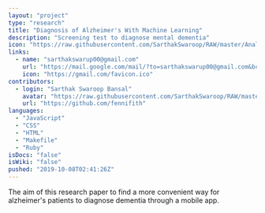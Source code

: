 ```yaml
---
layout: "project"
type: "research"
title: "Diagnosis of Alzheimer's With Machine Learning"
description: "Screening test to diagnose mental dementia"
icon: "https://raw.githubusercontent.com/SarthakSwaroop/RAW/master/Analytics-512.png"
links: 
  - name: "sarthakswarup00@gmail.com"
    url: "https://mail.google.com/mail/?to=sarthakswarup00@gmail.com&bcc=admin@example.com&subject=Hey#compose"
    icon: "https://gmail.com/favicon.ico"
contributors: 
  - login: "Sarthak Swaroop Bansal"
    avatar: "https://raw.githubusercontent.com/SarthakSwaroop/RAW/master/mee.jpg"
    url: "https://github.com/fennifith"
languages: 
  - "JavaScript"
  - "CSS"
  - "HTML"
  - "Makefile"
  - "Ruby"
isDocs: "false"
isWiki: "false"
pushed: "2019-10-08T02:41:26Z"
---
```


The aim of this research paper to find a more convenient way for alzheimer's patients to diagnose dementia through a mobile app.



